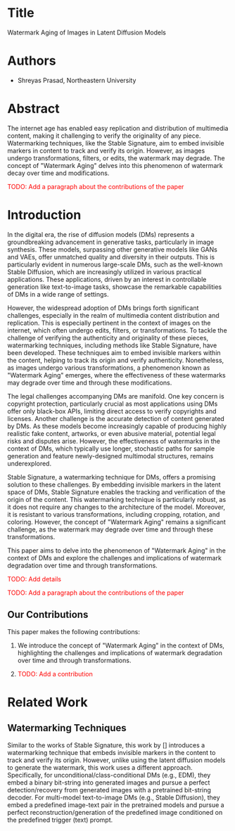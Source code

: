 # Title

Watermark Aging of Images in Latent Diffusion Models

# Authors

- Shreyas Prasad, Northeastern University

# Abstract

The internet age has enabled easy replication and distribution of multimedia content, making it challenging to verify the originality of any piece. Watermarking techniques, like the Stable Signature, aim to embed invisible markers in content to track and verify its origin. However, as images undergo transformations, filters, or edits, the watermark may
degrade. The concept of "Watermark Aging" delves into this phenomenon of watermark decay over time and modifications.

<p style="color:red;">TODO: Add a paragraph about the contributions of the paper</p>

# Introduction


In the digital era, the rise of diffusion models (DMs) represents a groundbreaking advancement in generative tasks, particularly in image synthesis. These models, surpassing other generative models like GANs and VAEs, offer unmatched quality and diversity in their outputs. This is particularly evident in numerous large-scale DMs, such as the well-known Stable Diffusion, which are increasingly utilized in various practical applications. These applications, driven by an interest in controllable generation like text-to-image tasks, showcase the remarkable capabilities of DMs in a wide range of settings.

However, the widespread adoption of DMs brings forth significant challenges, especially in the realm of multimedia content distribution and replication. This is especially pertinent in the context of images on the internet, which often undergo edits, filters, or transformations. To tackle the challenge of verifying the authenticity and originality of these pieces, watermarking techniques, including methods like Stable Signature, have been developed. These techniques aim to embed invisible markers within the content, helping to track its origin and verify authenticity. Nonetheless, as images undergo various transformations, a phenomenon known as "Watermark Aging" emerges, where the effectiveness of these watermarks may degrade over time and through these modifications.

The legal challenges accompanying DMs are manifold. One key concern is copyright protection, particularly crucial as most applications using DMs offer only black-box APIs, limiting direct access to verify copyrights and licenses. Another challenge is the accurate detection of content generated by DMs. As these models become increasingly capable of producing highly realistic fake content, artworks, or even abusive material, potential legal risks and disputes arise. However, the effectiveness of watermarks in the context of DMs, which typically use longer, stochastic paths for sample generation and feature newly-designed multimodal structures, remains underexplored.

Stable Signature, a watermarking technique for DMs, offers a promising solution to these challenges. By embedding invisible markers in the latent space of DMs, Stable Signature enables the tracking and verification of the origin of the content. This watermarking technique is particularly robust, as it does not require any changes to the architecture of the model. Moreover, it is resistant to various transformations, including cropping, rotation, and coloring. However, the concept of "Watermark Aging" remains a significant challenge, as the watermark may degrade over time and through these transformations.

This paper aims to delve into the phenomenon of "Watermark Aging" in the context of DMs and explore the challenges and implications of watermark degradation over time and through transformations.

<p style="color:red;">TODO: Add details</p>
<p style="color:red;">TODO: Add a paragraph about the contributions of the paper</p>


## Our Contributions

This paper makes the following contributions:
1. We introduce the concept of "Watermark Aging" in the context of DMs, highlighting the challenges and implications of watermark degradation over time and through transformations.
2. <p style="color:red;">TODO: Add a contribution</p>
   


# Related Work

## Watermarking Techniques



Similar to the works of Stable Signature, this work by [] introduces a watermarking technique that embeds invisible markers in the content to track and verify its origin. However, unlike using the latent diffusion models to generate the watermark, this work uses a different approach. Specifically, for unconditional/class-conditional DMs (e.g., EDM), they embed a binary bit-string into generated images and pursue a perfect detection/recovery from generated images with a pretrained bit-string decoder. For multi-model text-to-image DMs (e.g., Stable Diffusion), they embed a predefined image-text pair in the pretrained models and pursue a perfect reconstruction/generation of the predefined image conditioned on the predefined trigger (text) prompt.